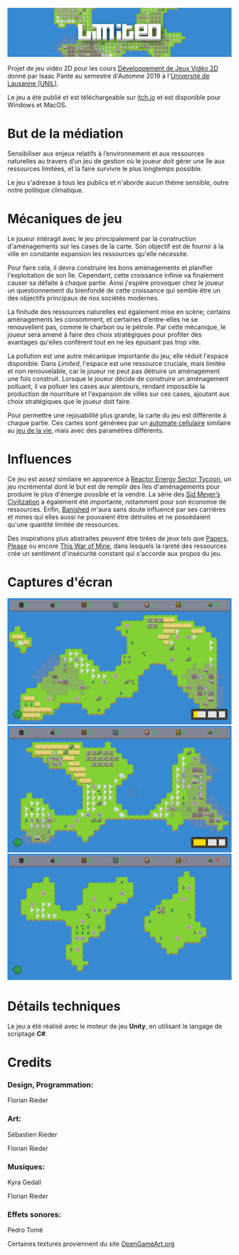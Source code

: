 ![](Images/banner.png)

Projet de jeu vidéo 2D pour les cours [Développement de Jeux Vidéo 2D](https://applicationspub.unil.ch/interpub/noauth/php/Ud/ficheCours.php?v_enstyid=73011&v_langue=fr) donné par Isaac Pante au semestre d'Automne 2019 à l'[Université de Lausanne (UNIL)](https://www.unil.ch/index.html).

Le jeu a été publié et est téléchargeable sur [itch.io](https://sergenti.itch.io/limited) et est disponible pour Windows et MacOS.

# But de la médiation
Sensibiliser aux enjeux relatifs à l’environnement et aux ressources naturelles au travers d’un jeu de gestion où le joueur doit gérer une île aux ressources limitées, et la faire survivre le plus longtemps possible.

Le jeu s'adresse à tous les publics et n'aborde aucun thème sensible, outre notre politique climatique.

# Mécaniques de jeu
Le joueur intéragit avec le jeu principalement par la construction d'aménagements sur les cases de la carte. Son objectif est de fournir à la ville en constante expansion les ressources qu'elle nécessite.

Pour faire cela, il devra construire les bons aménagements et planifier l'exploitation de son île. Cependant, cette croissance infinie va finalement causer sa défaite à chaque partie.
Ainsi j'espère provoquer chez le joueur un questionnement du bienfondé de cette croissance qui semble être un des objectifs principaux de nos sociétés modernes.

La finitude des ressources naturelles est également mise en scène; certains aménagements les consomment, et certaines d'entre-elles ne se renouvellent pas, comme le charbon ou le pétrole. Par cette mécanique, le joueur sera amené à faire des choix stratégiques pour profiter des avantages qu'elles confèrent tout en ne les épuisant pas trop vite.

La pollution est une autre mécanique importante du jeu; elle réduit l'espace disponible. Dans *Limited*, l'espace est une ressource cruciale, mais limitée et non renouvelable, car le joueur ne peut pas détruire un aménagement une fois construit. Lorsque le joueur décide de construire un aménagement polluant, il va polluer les cases aux alentours, rendant impossible la production de nourriture et l'expansion de villes sur ces cases, ajoutant aux choix stratégiques que le joueur doit faire.

Pour permettre une rejouabilité plus grande, la carte du jeu est différente à chaque partie. Ces cartes sont générées par un [automate cellulaire](https://fr.wikipedia.org/wiki/Automate_cellulaire) similaire au [jeu de la vie](https://fr.wikipedia.org/wiki/Jeu_de_la_vie), mais avec des paramètres différents.

# Influences
Ce jeu est assez similaire en apparence à [Reactor Energy Sector Tycoon](https://play.google.com/store/apps/details?id=com.rsgapps.reactor&hl=en), un jeu incrémental dont le but est de remplir des îles d'aménagements pour produire le plus d'énergie possible et la vendre. La série des [Sid Meyer’s Civilization](https://en.wikipedia.org/wiki/Civilization_(video_game)) a également été importante, notamment pour son économie de ressources. Enfin, [Banished](https://en.wikipedia.org/wiki/Banished_(video_game)) m'aura sans doute influencé par ses carrières et mines qui elles aussi ne pouvaient être détruites et ne possédaient qu'une quantité limitée de ressources.

Des inspirations plus abstraites peuvent être tirées de jeux tels que [Papers, Please](https://en.wikipedia.org/wiki/Papers,_Please) ou encore [This War of Mine](https://en.wikipedia.org/wiki/This_War_of_Mine), dans lesquels la rareté des ressources crée un sentiment d'insécurité constant qui s'accorde aux propos du jeu.

# Captures d'écran
![](Images/screenshot1.png)
![](Images/screenshot2.png)
![](Images/screenshot3.png)

# Détails techniques
Le jeu a été réalisé avec le moteur de jeu **Unity**, en utilisant le langage de scriptage **C#**.

# Credits
### Design, Programmation:
Florian Rieder

### Art:
Sébastien Rieder

Florian Rieder

### Musiques:
Kyra Gedall

Florian Rieder

### Effets sonores:
Pedro Tomé

Certaines textures proviennent du site [OpenGameArt.org](https://opengameart.org/)
